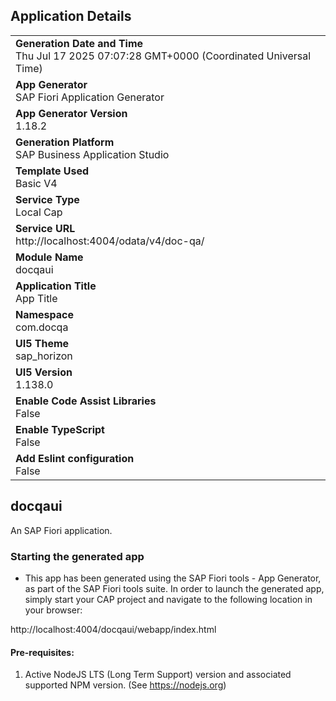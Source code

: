 ## Application Details
|               |
| ------------- |
|**Generation Date and Time**<br>Thu Jul 17 2025 07:07:28 GMT+0000 (Coordinated Universal Time)|
|**App Generator**<br>SAP Fiori Application Generator|
|**App Generator Version**<br>1.18.2|
|**Generation Platform**<br>SAP Business Application Studio|
|**Template Used**<br>Basic V4|
|**Service Type**<br>Local Cap|
|**Service URL**<br>http://localhost:4004/odata/v4/doc-qa/|
|**Module Name**<br>docqaui|
|**Application Title**<br>App Title|
|**Namespace**<br>com.docqa|
|**UI5 Theme**<br>sap_horizon|
|**UI5 Version**<br>1.138.0|
|**Enable Code Assist Libraries**<br>False|
|**Enable TypeScript**<br>False|
|**Add Eslint configuration**<br>False|

## docqaui

An SAP Fiori application.

### Starting the generated app

-   This app has been generated using the SAP Fiori tools - App Generator, as part of the SAP Fiori tools suite.  In order to launch the generated app, simply start your CAP project and navigate to the following location in your browser:

http://localhost:4004/docqaui/webapp/index.html

#### Pre-requisites:

1. Active NodeJS LTS (Long Term Support) version and associated supported NPM version.  (See https://nodejs.org)


